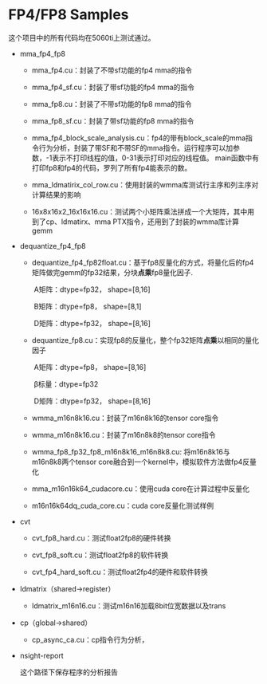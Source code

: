 # FP4/FP8 Samples

这个项目中的所有代码均在5060ti上测试通过。	

- mma_fp4_fp8

  - mma_fp4.cu：封装了不带sf功能的fp4 mma的指令

  - mma_fp4_sf.cu：封装了带sf功能的fp4 mma的指令

  - mma_fp8.cu：封装了不带sf功能的fp8 mma的指令

  - mma_fp8_sf.cu：封装了带sf功能的fp8 mma的指令

  - mma_fp4_block_scale_analysis.cu：fp4的带有block_scale的mma指令行为分析，封装了带SF和不带SF的mma指令。运行程序可以加参数，-1表示不打印线程的值，0-31表示打印对应的线程值。
    main函数中有打印fp8和fp4的代码，罗列了所有fp4能表示的数。

  - mma_ldmatirix_col_row.cu：使用封装的wmma库测试行主序和列主序对计算结果的影响

  - 16x8x16x2_16x16x16.cu：测试两个小矩阵乘法拼成一个大矩阵，其中用到了cp、ldmatirx、mma PTX指令，还用到了封装的wmma库计算gemm

- dequantize_fp4_fp8

  - dequantize_fp4_fp82float.cu：基于fp8反量化的方式，将量化后的fp4矩阵做完gemm的fp32结果，分块**点乘**fp8量化因子.

    ​	A矩阵：dtype=fp32，	shape=[8,16]

    ​	B矩阵：dtype=fp8，	  shape=[8,1]

    ​	D矩阵：dtype=fp32，	shape=[8,16]

  - dequantize_fp8.cu：实现fp8的反量化，整个fp32矩阵**点乘**以相同的量化因子

    ​	A矩阵：dtype=fp8，	   shape=[8,16]

    ​	β标量：dtype=fp32

    ​	D矩阵：dtype=fp32，	shape=[8,16]

  - wmma_m16n8k16.cu：封装了m16n8k16的tensor core指令

  - wmma_m16n8k16.cu：封装了m16n8k8的tensor core指令

  - wmma_fp8_fp32_fp8_m16n8k16_m16n8k8.cu: 将m16n8k16与m16n8k8两个tensor core融合到一个kernel中，模拟软件方法做fp4反量化

  - mma_m16n16k64_cudacore.cu：使用cuda core在计算过程中反量化

  - m16n16k64dq_cuda_core.cu：cuda core反量化测试样例

- cvt
  - cvt_fp8_hard.cu：测试float2fp8的硬件转换

  - cvt_fp8_soft.cu：测试float2fp8的软件转换

  - cvt_fp4_hard_soft.cu：测试float2fp4的硬件和软件转换

- ldmatrix（shared->register）

  - ldmatrix_m16n16.cu：测试m16n16加载8bit位宽数据以及trans

- cp（global->shared）

  - cp_async_ca.cu：cp指令行为分析，

- nsight-report
  
    这个路径下保存程序的分析报告



